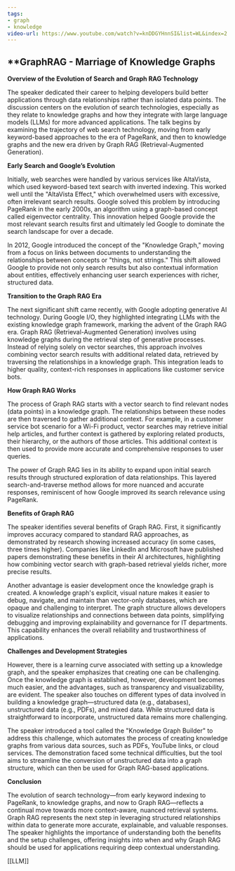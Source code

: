 ```yaml
---
tags:
- graph
- knowledge
video-url: https://www.youtube.com/watch?v=knDDGYHnnSI&list=WL&index=2
---
```

## **GraphRAG - Marriage of Knowledge Graphs

**Overview of the Evolution of Search and Graph RAG Technology**

The speaker dedicated their career to helping developers build better applications through data relationships rather than isolated data points. The discussion centers on the evolution of search technologies, especially as they relate to knowledge graphs and how they integrate with large language models (LLMs) for more advanced applications. The talk begins by examining the trajectory of web search technology, moving from early keyword-based approaches to the era of PageRank, and then to knowledge graphs and the new era driven by Graph RAG (Retrieval-Augmented Generation).

**Early Search and Google’s Evolution**

Initially, web searches were handled by various services like AltaVista, which used keyword-based text search with inverted indexing. This worked well until the "AltaVista Effect," which overwhelmed users with excessive, often irrelevant search results. Google solved this problem by introducing PageRank in the early 2000s, an algorithm using a graph-based concept called eigenvector centrality. This innovation helped Google provide the most relevant search results first and ultimately led Google to dominate the search landscape for over a decade.

In 2012, Google introduced the concept of the "Knowledge Graph," moving from a focus on links between documents to understanding the relationships between concepts or "things, not strings." This shift allowed Google to provide not only search results but also contextual information about entities, effectively enhancing user search experiences with richer, structured data.

**Transition to the Graph RAG Era**

The next significant shift came recently, with Google adopting generative AI technology. During Google I/O, they highlighted integrating LLMs with the existing knowledge graph framework, marking the advent of the Graph RAG era. Graph RAG (Retrieval-Augmented Generation) involves using knowledge graphs during the retrieval step of generative processes. Instead of relying solely on vector searches, this approach involves combining vector search results with additional related data, retrieved by traversing the relationships in a knowledge graph. This integration leads to higher quality, context-rich responses in applications like customer service bots.

**How Graph RAG Works**

The process of Graph RAG starts with a vector search to find relevant nodes (data points) in a knowledge graph. The relationships between these nodes are then traversed to gather additional context. For example, in a customer service bot scenario for a Wi-Fi product, vector searches may retrieve initial help articles, and further context is gathered by exploring related products, their hierarchy, or the authors of those articles. This additional context is then used to provide more accurate and comprehensive responses to user queries.

The power of Graph RAG lies in its ability to expand upon initial search results through structured exploration of data relationships. This layered search-and-traverse method allows for more nuanced and accurate responses, reminiscent of how Google improved its search relevance using PageRank.

**Benefits of Graph RAG**

The speaker identifies several benefits of Graph RAG. First, it significantly improves accuracy compared to standard RAG approaches, as demonstrated by research showing increased accuracy (in some cases, three times higher). Companies like LinkedIn and Microsoft have published papers demonstrating these benefits in their AI architectures, highlighting how combining vector search with graph-based retrieval yields richer, more precise results.

Another advantage is easier development once the knowledge graph is created. A knowledge graph's explicit, visual nature makes it easier to debug, navigate, and maintain than vector-only databases, which are opaque and challenging to interpret. The graph structure allows developers to visualize relationships and connections between data points, simplifying debugging and improving explainability and governance for IT departments. This capability enhances the overall reliability and trustworthiness of applications.

**Challenges and Development Strategies**

However, there is a learning curve associated with setting up a knowledge graph, and the speaker emphasizes that creating one can be challenging. Once the knowledge graph is established, however, development becomes much easier, and the advantages, such as transparency and visualizability, are evident. The speaker also touches on different types of data involved in building a knowledge graph—structured data (e.g., databases), unstructured data (e.g., PDFs), and mixed data. While structured data is straightforward to incorporate, unstructured data remains more challenging.

The speaker introduced a tool called the "Knowledge Graph Builder" to address this challenge, which automates the process of creating knowledge graphs from various data sources, such as PDFs, YouTube links, or cloud services. The demonstration faced some technical difficulties, but the tool aims to streamline the conversion of unstructured data into a graph structure, which can then be used for Graph RAG-based applications.

**Conclusion**

The evolution of search technology—from early keyword indexing to PageRank, to knowledge graphs, and now to Graph RAG—reflects a continual move towards more context-aware, nuanced retrieval systems. Graph RAG represents the next step in leveraging structured relationships within data to generate more accurate, explainable, and valuable responses. The speaker highlights the importance of understanding both the benefits and the setup challenges, offering insights into when and why Graph RAG should be used for applications requiring deep contextual understanding.

[[LLM]]
